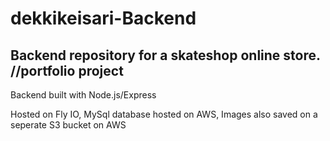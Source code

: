 # dekkikeisari-Backend

## Backend repository for a skateshop online store. //portfolio project

Backend built with Node.js/Express

Hosted on Fly IO, MySql database hosted on AWS, Images also saved on a seperate S3 bucket on AWS

